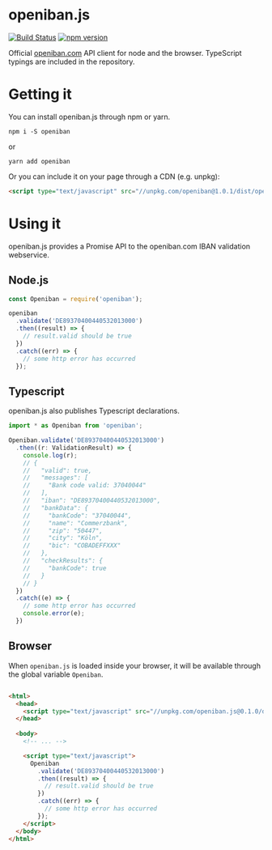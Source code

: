 # openiban.js

[![Build Status](https://travis-ci.org/fourcube/openiban.js.svg)](https://travis-ci.org/fourcube/openiban.js) [![npm version](https://img.shields.io/npm/v/openiban.svg)](https://www.npmjs.com/package/openiban)

Official [openiban.com](https://openiban.com) API client for node and the browser. TypeScript typings are included in the repository.

# Getting it

You can install openiban.js through npm or yarn.

`npm i -S openiban`

or

`yarn add openiban`

Or you can include it on your page through a CDN (e.g. unpkg):

```html
<script type="text/javascript" src="//unpkg.com/openiban@1.0.1/dist/openiban.browser.js"></script>
```

# Using it

openiban.js provides a Promise API to the openiban.com IBAN validation webservice.

## Node.js
```js
const Openiban = require('openiban');

openiban
  .validate('DE89370400440532013000')
  .then((result) => {
    // result.valid should be true
  })
  .catch((err) => {
    // some http error has occurred
  });
```

## Typescript

openiban.js also publishes Typescript declarations.

```typescript
import * as Openiban from 'openiban';

Openiban.validate('DE89370400440532013000')
  .then((r: ValidationResult) => {
    console.log(r);
    // {
    //   "valid": true,
    //   "messages": [
    //     "Bank code valid: 37040044"
    //   ],
    //   "iban": "DE89370400440532013000",
    //   "bankData": {
    //     "bankCode": "37040044",
    //     "name": "Commerzbank",
    //     "zip": "50447",
    //     "city": "Köln",
    //     "bic": "COBADEFFXXX"
    //   },
    //   "checkResults": {
    //     "bankCode": true
    //   }
    // }
  })
  .catch((e) => {
    // some http error has occurred
    console.error(e);
  })
```

## Browser

When `openiban.js` is loaded inside your browser, it will be available through the global variable `Openiban`.

```html

<html>
  <head>
    <script type="text/javascript" src="//unpkg.com/openiban.js@0.1.0/dist/openiban.browser.js"></script>
  </head>
  
  <body>
    <!-- ... -->

    <script type="text/javascript">
      Openiban
        .validate('DE89370400440532013000')
        .then((result) => {
          // result.valid should be true
        })
        .catch((err) => {
          // some http error has occurred
        });
    </script>
  </body>
</html>
```


